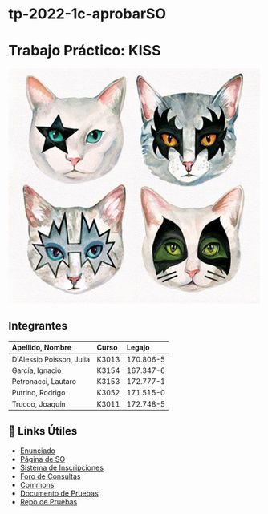 # tp-2022-1c-aprobarSO

# Trabajo Práctico: KISS

![Foto del TP](./Recursos/TP_SO.png)

## Integrantes

|Apellido, Nombre| Curso | Legajo |
|:-|:-|:-|
|D'Alessio Poisson, Julia| K3013 | 170.806-5 | 
|García, Ignacio| K3154 | 167.347-6 |
|Petronacci, Lautaro| K3153 | 172.777-1 |
|Putrino, Rodrigo| K3052 | 171.515-0 |
|Trucco, Joaquín| K3011 | 172.748-5|

## :paperclip: Links Útiles

- [Enunciado](https://docs.google.com/document/d/17WP76Vsi6ZrYlpYT8xOPXzLf42rQgtyKsOdVkyL5Jj0/edit?usp=sharing)
- [Página de SO](https://www.utnso.com.ar/)
- [Sistema de Inscripciones](https://inscripciones.utnso.com.ar/)
- [Foro de Consultas](https://github.com/sisoputnfrba/foro)
- [Commons](https://github.com/sisoputnfrba/so-commons-library/tree/master/src/commons)
- [Documento de Pruebas](https://docs.google.com/document/d/1SBBTCweMCiBg6TPTt7zxdinRh4ealRasbu0bVlkty5o/edit?usp=sharing)
- [Repo de Pruebas](https://github.com/sisoputnfrba/kiss-pruebas)